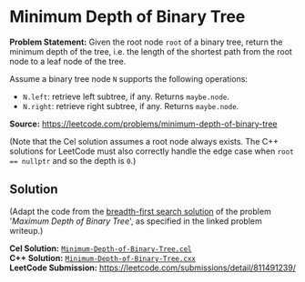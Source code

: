 # Minimum Depth of Binary Tree

**Problem Statement:** Given the root node `root` of a binary tree,
return the minimum depth of the tree, i.e. the length of the shortest path from the root node to a leaf node of the tree.

Assume a binary tree node `N` supports the following operations:

- `N.left`: retrieve left subtree, if any. Returns `maybe.node`.
- `N.right`: retrieve right subtree, if any. Returns `maybe.node`.

**Source:** <https://leetcode.com/problems/minimum-depth-of-binary-tree>

(Note that the Cel solution assumes a root node always exists.  The
C++ solutions for LeetCode must also correctly handle the edge case
when `root == nullptr` and so the depth is `0`.)

## Solution

(Adapt the code from the [breadth-first search solution](Maximum-Depth-of-Binary-Tree.md#breadth-first) of the
problem '*Maximum Depth of Binary Tree*', as specified in the linked
problem writeup.)

**Cel Solution:** [`Minimum-Depth-of-Binary-Tree.cel`](../../cel-examples/leetcode-60/Minimum-Depth-of-Binary-Tree.cel)  
**C++ Solution:** [`Minimum-Depth-of-Binary-Tree.cxx`](../../c++-examples/leetcode-60/Minimum-Depth-of-Binary-Tree.cxx)  
**LeetCode Submission:** <https://leetcode.com/submissions/detail/811491239/> <!-- TODO: from old account; needs cleanup -->
